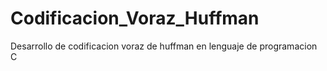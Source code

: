 # Codificacion_Voraz_Huffman
Desarrollo de codificacion voraz de huffman en lenguaje de programacion C
